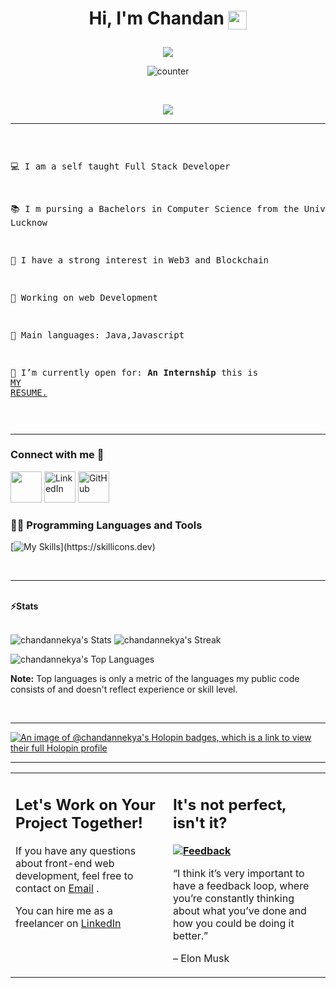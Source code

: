 

<h1 align = "center">Hi, I'm Chandan 
<img align="center" src="https://media.giphy.com/media/hvRJCLFzcasrR4ia7z/giphy.gif" width="30">




</a></h1>

</h1>
<p align="center">
<img align="center" src="https://media.tenor.com/images/d1d7f6ef9cf24497a9d61b0a83a0f50e/tenor.gif"/>
</p>
<div align="center">
  
![counter](https://komarev.com/ghpvc/?username=chandannekya)

</div>

<br/>

<p align="center">

<a href="https://github.com/chandannekya">

<img src="https://readme-typing-svg.herokuapp.com?lines=Computer+Science+Student;Full+Stack+Web+Developer;Freelancer;Always%20learning%20new%20things&center=true&width=380&height=45">

</a>

</p>



<hr>


<div style="display: flex; align-items: center;">
<pre>

💻 I am a self taught Full Stack Developer

📚 I m pursing a Bachelors in Computer Science from the University of Lucknow 

📝 I have a strong interest in Web3 and Blockchain

🔭 Working on web Development 
	
🌟 Main languages: Java,Javascript

🤔 I’m currently open for: <b>An Internship</b> this is <a href="https://drive.google.com/file/d/1_5E9To3ztrm8D4HTng3rf-1d_YEIY3Cd/view?usp=sharing">MY RESUME.</a>

</pre>

</div>
<hr>



<h3 align="left">  Connect with me 🤝</h3>



<p align="left">
	<a href="mailto:chandannekya@gmail.com"><img height="50" src="https://cdn-icons-png.flaticon.com/128/2875/2875394.png"/></a>
	<a href="https://www.linkedin.com/in/chandannekya/"><img height="50" src="https://cdn-icons-png.flaticon.com/128/1383/1383262.png" alt="LinkedIn"/></a>
	<a href="https://github.com/chadannekya"><img height="50" src="https://cdn-icons-png.flaticon.com/128/3488/3488408.png" alt="GitHub"/></a>
	

	
</p>





<p align="left"> <h3 align="left">👨‍💻 Programming Languages and Tools</h3>



[![My Skills](https://skillicons.dev/icons?i=js,html,css,tailwind,react,redux,express,c,java,py,mongodb,nodejs,npm,postman,vite,figma,git,)](https://skillicons.dev)









</br>



<hr>




<br/>

<summary><b>⚡Stats</b></summary>

<br/>




![chandannekya's Stats](https://github-readme-stats.vercel.app/api?username=chandannekya&theme=tokyonight&show_icons=true&hide_border=false&count_private=true)
![chandannekya's Streak](https://github-readme-streak-stats.herokuapp.com/?user=chandannekya&theme=tokyonight&hide_border=false)

![chandannekya's Top Languages](https://github-readme-stats.vercel.app/api/top-langs/?username=chandannekya&theme=tokyonight&show_icons=true&hide_border=false&layout=compact)

<b>Note:</b> Top languages is only a metric of the languages my public code consists of and doesn't reflect experience or skill level.

</p>

<br/>

<hr>

[![An image of @chandannekya's Holopin badges, which is a link to view their full Holopin profile](https://holopin.me/chandannekya)](https://holopin.io/@chandannekya)
<hr>
<table style="border: none">

  <tr>

  <td width="50%" valign="top">



## Let's Work on Your Project Together!



If you have any questions about front-end web development, feel free to contact on <a href="mailto:chandannekya@gmail.com"> Email</a> .



You can hire me as a freelancer on <a   href="https://www.linkedin.com/in/chandannekya/">LinkedIn</a> 



  </td>

  <td width="50%" valign="top">



## It's not perfect, isn't it?



**<a href="https://github.com/Chandannekya "><img alt="Feedback" src="https://img.shields.io/badge/Ask%20me-anything-1abc9c.svg"></a>**



“I think it’s very important to have a feedback loop, where you’re constantly thinking about what you’ve done and how you could be doing it better.”

– Elon Musk



  </td>

  </tr>

</table>




